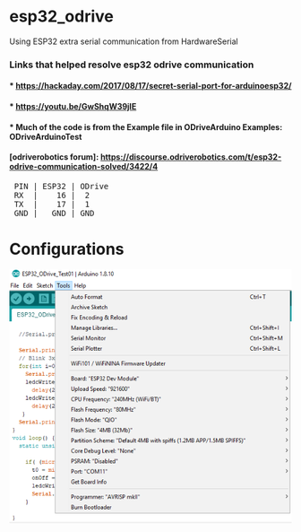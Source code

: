 # esp32_odrive

Using ESP32 extra serial communication from HardwareSerial
### Links that helped resolve esp32 odrive communication
#### * https://hackaday.com/2017/08/17/secret-serial-port-for-arduinoesp32/
#### * https://youtu.be/GwShqW39jlE
#### * Much of the code is from the Example file in ODriveArduino Examples: **ODriveArduinoTest**

#### [odriverobotics forum]: https://discourse.odriverobotics.com/t/esp32-odrive-communication-solved/3422/4
<pre>
 PIN | ESP32 | ODrive
 RX  |    16 |  2
 TX  |    17 |  1
 GND |   GND | GND
</pre>

# Configurations
<img src="./images/61901621e54c834ef08fe53a15bbd1cd50fd692f.png">
